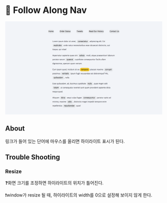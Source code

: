 # 👣 Follow Along Nav

![title](./img/Readme.png)

## About

링크가 들어 있는 단어에 마우스를 올리면 하이라이트 표시가 된다.

## Trouble Shooting

### Resize

❓화면 크기를 조정하면 하이라이트의 위치가 틀어진다.

❗️window가 resize 될 때, 하이라이트의 width를 0으로 설정해 보이지 않게 한다.
